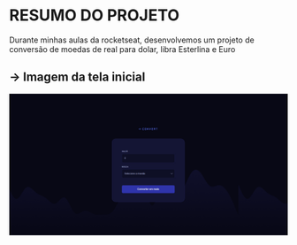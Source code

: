 <h1>RESUMO DO PROJETO</h1>
<p>Durante minhas aulas da rocketseat, desenvolvemos um projeto de conversão de moedas de real para dolar, libra Esterlina e Euro</p>

<h2>-> Imagem da tela inicial</h2>
<p align="center">
  <img src="img/Main.png" alt="Tela do Conversor">
</p>

